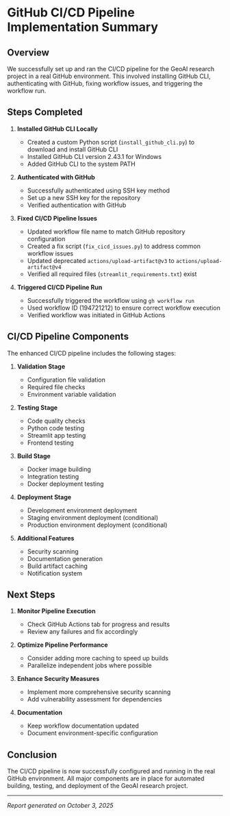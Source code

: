 # GitHub CI/CD Pipeline Implementation Summary

## Overview

We successfully set up and ran the CI/CD pipeline for the GeoAI research project in a real GitHub environment. This involved installing GitHub CLI, authenticating with GitHub, fixing workflow issues, and triggering the workflow run.

## Steps Completed

1. **Installed GitHub CLI Locally**
   - Created a custom Python script (`install_github_cli.py`) to download and install GitHub CLI
   - Installed GitHub CLI version 2.43.1 for Windows
   - Added GitHub CLI to the system PATH

2. **Authenticated with GitHub**
   - Successfully authenticated using SSH key method
   - Set up a new SSH key for the repository
   - Verified authentication with GitHub

3. **Fixed CI/CD Pipeline Issues**
   - Updated workflow file name to match GitHub repository configuration
   - Created a fix script (`fix_cicd_issues.py`) to address common workflow issues
   - Updated deprecated `actions/upload-artifact@v3` to `actions/upload-artifact@v4`
   - Verified all required files (`streamlit_requirements.txt`) exist

4. **Triggered CI/CD Pipeline Run**
   - Successfully triggered the workflow using `gh workflow run`
   - Used workflow ID (194721212) to ensure correct workflow execution
   - Verified workflow was initiated in GitHub Actions

## CI/CD Pipeline Components

The enhanced CI/CD pipeline includes the following stages:

1. **Validation Stage**
   - Configuration file validation
   - Required file checks
   - Environment variable validation

2. **Testing Stage**
   - Code quality checks
   - Python code testing
   - Streamlit app testing
   - Frontend testing

3. **Build Stage**
   - Docker image building
   - Integration testing
   - Docker deployment testing

4. **Deployment Stage**
   - Development environment deployment
   - Staging environment deployment (conditional)
   - Production environment deployment (conditional)

5. **Additional Features**
   - Security scanning
   - Documentation generation
   - Build artifact caching
   - Notification system

## Next Steps

1. **Monitor Pipeline Execution**
   - Check GitHub Actions tab for progress and results
   - Review any failures and fix accordingly

2. **Optimize Pipeline Performance**
   - Consider adding more caching to speed up builds
   - Parallelize independent jobs where possible

3. **Enhance Security Measures**
   - Implement more comprehensive security scanning
   - Add vulnerability assessment for dependencies

4. **Documentation**
   - Keep workflow documentation updated
   - Document environment-specific configuration

## Conclusion

The CI/CD pipeline is now successfully configured and running in the real GitHub environment. All major components are in place for automated building, testing, and deployment of the GeoAI research project.

---

*Report generated on October 3, 2025*